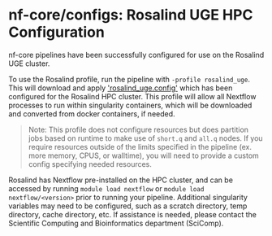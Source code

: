 # nf-core/configs: Rosalind UGE HPC Configuration

nf-core pipelines have been successfully configured for use on the Rosalind UGE cluster.

To use the Rosalind profile, run the pipeline with `-profile rosalind_uge`. This will download and apply ['rosalind_uge.config'](../conf/rosalind_uge.config) which has been configured for the Rosalind HPC cluster. This profile will allow all Nextflow processes to run within singularity containers, which will be downloaded and converted from docker containers, if needed.

> Note: This profile does not configure resources but does partition jobs based on runtime to make use of `short.q` and `all.q` nodes. If you require resources outside of the limits specified in the pipeline (ex. more memory, CPUS, or walltime), you will need to provide a custom config specifying needed resources.

Rosalind has Nextflow pre-installed on the HPC cluster, and can be accessed by running `module load nextflow` or `module load nextflow/<version>` prior to running your pipeline. Additional singularity variables may need to be configured, such as a scratch directory, temp directory, cache directory, etc. If assistance is needed, please contact the Scientific Computing and Bioinformatics department (SciComp).
